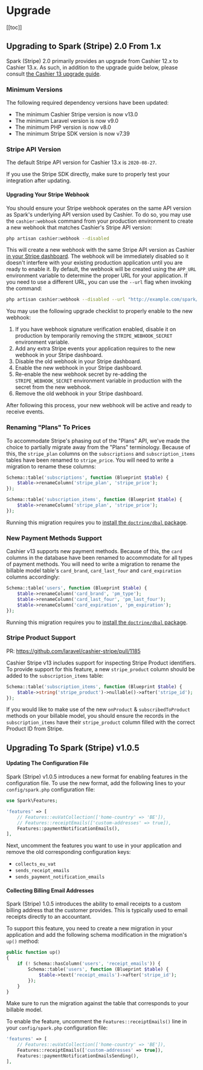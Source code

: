 # Upgrade

[[toc]]

## Upgrading to Spark (Stripe) 2.0 From 1.x

Spark (Stripe) 2.0 primarily provides an upgrade from Cashier 12.x to Cashier 13.x. As such, in addition to the upgrade guide below, please consult [the Cashier 13 upgrade guide](https://github.com/laravel/cashier-stripe/blob/13.x/UPGRADE.md).

### Minimum Versions

The following required dependency versions have been updated:

- The minimum Cashier Stripe version is now v13.0
- The minimum Laravel version is now v9.0
- The minimum PHP version is now v8.0
- The minimum Stripe SDK version is now v7.39

### Stripe API Version

The default Stripe API version for Cashier 13.x is `2020-08-27`.

If you use the Stripe SDK directly, make sure to properly test your integration after updating.

#### Upgrading Your Stripe Webhook

You should ensure your Stripe webhook operates on the same API version as Spark's underlying API version used by Cashier. To do so, you may use the `cashier:webhook` command from your production environment to create a new webhook that matches Cashier's Stripe API version:

```bash
php artisan cashier:webhook --disabled
```

This will create a new webhook with the same Stripe API version as Cashier [in your Stripe dashboard](https://dashboard.stripe.com/webhooks). The webhook will be immediately disabled so it doesn't interfere with your existing production application until you are ready to enable it. By default, the webhook will be created using the `APP_URL` environment variable to determine the proper URL for your application. If you need to use a different URL, you can use the `--url` flag when invoking the command:

```bash
php artisan cashier:webhook --disabled --url "http://example.com/spark/webhook"
```

You may use the following upgrade checklist to properly enable to the new webhook:

1. If you have webhook signature verification enabled, disable it on production by temporarily removing the `STRIPE_WEBHOOK_SECRET` environment variable.
2. Add any extra Stripe events your application requires to the new webhook in your Stripe dashboard.
3. Disable the old webhook in your Stripe dashboard.
4. Enable the new webhook in your Stripe dashboard.
5. Re-enable the new webhook secret by re-adding the `STRIPE_WEBHOOK_SECRET` environment variable in production with the secret from the new webhook.
6. Remove the old webhook in your Stripe dashboard.

After following this process, your new webhook will be active and ready to receive events.

### Renaming "Plans" To Prices

To accommodate Stripe's phasing out of the "Plans" API, we've made the choice to partially migrate away from the "Plans" terminology. Because of this, the `stripe_plan` columns on the `subscriptions` and `subscription_items` tables have been renamed to `stripe_price`.  You will need to write a migration to rename these columns:

```php
Schema::table('subscriptions', function (Blueprint $table) {
    $table->renameColumn('stripe_plan', 'stripe_price');
});

Schema::table('subscription_items', function (Blueprint $table) {
    $table->renameColumn('stripe_plan', 'stripe_price');
});
```

Running this migration requires you to [install the `doctrine/dbal` package](https://laravel.com/docs/migrations#renaming-columns).

### New Payment Methods Support

Cashier v13 supports new payment methods. Because of this, the `card` columns in the database have been renamed to accommodate for all types of payment methods. You will need to write a migration to rename the billable model table's `card_brand`, `card_last_four` and `card_expiration` columns accordingly:

```php
Schema::table('users', function (Blueprint $table) {
    $table->renameColumn('card_brand', 'pm_type');
    $table->renameColumn('card_last_four', 'pm_last_four');
    $table->renameColumn('card_expiration', 'pm_expiration');
});
```

Running this migration requires you to [install the `doctrine/dbal` package](https://laravel.com/docs/migrations#renaming-columns).

### Stripe Product Support

PR: https://github.com/laravel/cashier-stripe/pull/1185

Cashier Stripe v13 includes support for inspecting Stripe Product identifiers. To provide support for this feature, a new `stripe_product` column should be added to the `subscription_items` table:

```php
Schema::table('subscription_items', function (Blueprint $table) {
    $table->string('stripe_product')->nullable()->after('stripe_id');
});
```

If you would like to make use of the new `onProduct` & `subscribedToProduct` methods on your billable model, you should ensure the records in the `subscription_items` have their `stripe_product` column filled with the correct Product ID from Stripe.

## Upgrading To Spark (Stripe) v1.0.5

#### Updating The Configuration File

Spark (Stripe) v1.0.5 introduces a new format for enabling features in the configuration file. To use the new format, add the following lines to your `config/spark.php` configuration file:

```php
use Spark\Features;

'features' => [
    // Features::euVatCollection(['home-country' => 'BE']),
    // Features::receiptEmails(['custom-addresses' => true]),
    Features::paymentNotificationEmails(),
],
```

Next, uncomment the features you want to use in your application and remove the old corresponding configuration keys:

- `collects_eu_vat`
- `sends_receipt_emails`
- `sends_payment_notification_emails`

#### Collecting Billing Email Addresses

Spark (Stripe) 1.0.5 introduces the ability to email receipts to a custom billing address that the customer provides. This is typically used to email receipts directly to an accountant.

To support this feature, you need to create a new migration in your application and add the following schema modification in the migration's `up()` method:

```php
public function up()
{
    if (! Schema::hasColumn('users', 'receipt_emails')) {
        Schema::table('users', function (Blueprint $table) {
            $table->text('receipt_emails')->after('stripe_id');
        });
    }
}
```

Make sure to run the migration against the table that corresponds to your billable model.

To enable the feature, uncomment the `Features::receiptEmails()` line in your `config/spark.php` configuration file:

```php
'features' => [
    // Features::euVatCollection(['home-country' => 'BE']),
    Features::receiptEmails(['custom-addresses' => true]),
    Features::paymentNotificationEmailsSending(),
],
```
